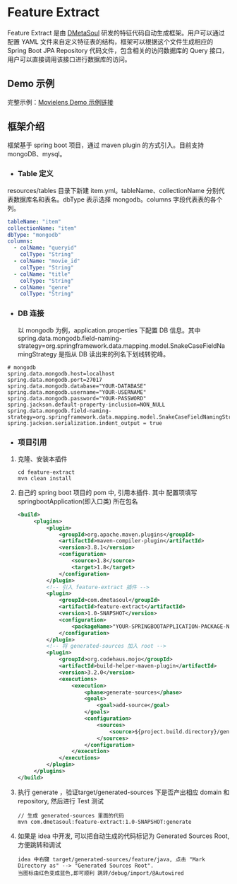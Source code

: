 # Feature Extract

Feature Extract 是由 [DMetaSoul](https://www.dmetasoul.com/) 研发的特征代码自动生成框架。用户可以通过配置 YAML 文件来自定义特征表的结构，框架可以根据这个文件生成相应的 Spring Boot JPA Repository 代码文件，包含相关的访问数据库的 Query 接口，用户可以直接调用该接口进行数据库的访问。



## Demo 示例

完整示例：[Movielens Demo 示例链接](../../../../demo/movielens/online)



## 框架介绍

框架基于 spring boot 项目，通过 maven plugin 的方式引入。目前支持 mongoDB、mysql。

- ### Table 定义

resources/tables 目录下新建 item.yml。tableName、collectionName 分别代表数据库名和表名。dbType 表示选择 mongodb。columns 字段代表表的各个列。

```yaml
tableName: "item"
collectionName: "item"
dbType: "mongodb"
columns:
  - colName: "queryid"
    colType: "String"
  - colName: "movie_id"
    colType: "String"
  - colName: "title"
    colType: "String"
  - colName: "genre"
    colType: "String"
```



- ### DB 连接

  以 mongodb 为例，application.properties 下配置 DB 信息。其中 spring.data.mongodb.field-naming-strategy=org.springframework.data.mapping.model.SnakeCaseFieldNamingStrategy 是指从 DB 读出来的列名下划线转驼峰。

```
# mongodb
spring.data.mongodb.host=localhost
spring.data.mongodb.port=27017
spring.data.mongodb.database="YOUR-DATABASE"
spring.data.mongodb.username="YOUR-USERNAME"
spring.data.mongodb.password="YOUR-PASSWORD"
spring.jackson.default-property-inclusion=NON_NULL
spring.data.mongodb.field-naming-strategy=org.springframework.data.mapping.model.SnakeCaseFieldNamingStrategy
spring.jackson.serialization.indent_output = true
```



- ### 项目引用

1. 克隆、安装本插件

   ```shell
   cd feature-extract
   mvn clean install
   ```
2. 自己的 spring boot 项目的 pom 中, 引用本插件. 其中 <packageName> 配置项填写 springbootApplication(即入口类) 所在包名
   ```xml
   <build>
        <plugins>
            <plugin>
                <groupId>org.apache.maven.plugins</groupId>
                <artifactId>maven-compiler-plugin</artifactId>
                <version>3.8.1</version>
                <configuration>
                    <source>1.8</source>
                    <target>1.8</target>
                </configuration>
            </plugin>
            <!-- 引入 feature-extract 插件 -->
            <plugin>
                <groupId>com.dmetasoul</groupId>
                <artifactId>feature-extract</artifactId>
                <version>1.0-SNAPSHOT</version>
                <configuration>
                    <packageName>"YOUR-SPRINGBOOTAPPLICATION-PACKAGE-NAME"</packageName>
                </configuration>
            </plugin>
            <!-- 将 generated-sources 加入 root -->
            <plugin>
                <groupId>org.codehaus.mojo</groupId>
                <artifactId>build-helper-maven-plugin</artifactId>
                <version>3.2.0</version>
                <executions>
                    <execution>
                        <phase>generate-sources</phase>
                        <goals>
                            <goal>add-source</goal>
                        </goals>
                        <configuration>
                            <sources>
                                <source>${project.build.directory}/generated-sources/feature/java</source>
                            </sources>
                        </configuration>
                    </execution>
                </executions>
            </plugin>
        </plugins>
   </build>
   ```
   
   
4. 执行 generate ，验证target/generated-sources 下是否产出相应 domain 和 repository, 然后进行 Test 测试
   ```shell
   // 生成 generated-sources 里面的代码
   mvn com.dmetasoul:feature-extract:1.0-SNAPSHOT:generate
   
   ```

5. 如果是 idea 中开发, 可以把自动生成的代码标记为 Generated Sources Root, 方便跳转和调试 
   ```shell
   idea 中右键 target/generated-sources/feature/java, 点击 "Mark Directory as" --> "Generated Sources Root".
   当图标由红色变成蓝色,即可顺利 跳转/debug/import/@Autowired
   ```